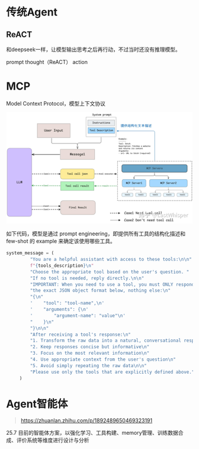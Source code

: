 # 传统Agent
## ReACT
和deepseek一样，让模型输出思考之后再行动，不过当时还没有推理模型。

prompt
thought（ReACT）
action

# MCP
Model Context Protocol，模型上下文协议

![alt text](MCP.png)

如下代码，模型是通过 prompt engineering，即提供所有工具的结构化描述和 few-shot 的 example 来确定该使用哪些工具。

```python
system_message = (
         "You are a helpful assistant with access to these tools:\n\n"
         f"{tools_description}\n"
         "Choose the appropriate tool based on the user's question. "
         "If no tool is needed, reply directly.\n\n"
         "IMPORTANT: When you need to use a tool, you must ONLY respond with "
         "the exact JSON object format below, nothing else:\n"
         "{\n"
         '    "tool": "tool-name",\n'
         '    "arguments": {\n'
         '        "argument-name": "value"\n'
         "    }\n"
         "}\n\n"
         "After receiving a tool's response:\n"
         "1. Transform the raw data into a natural, conversational response\n"
         "2. Keep responses concise but informative\n"
         "3. Focus on the most relevant information\n"
         "4. Use appropriate context from the user's question\n"
         "5. Avoid simply repeating the raw data\n\n"
         "Please use only the tools that are explicitly defined above."
     )
```


# Agent智能体
> https://zhuanlan.zhihu.com/p/1892489650469323191

25.7 目前的智能体方案，以强化学习、工具构建、memory管理、训练数据合成、评价系统等维度进行设计与分析
